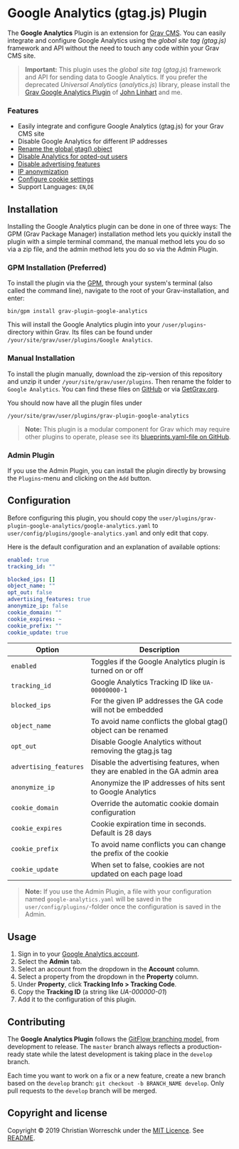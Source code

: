 # Google Analytics (gtag.js) Plugin

The **Google Analytics** Plugin is an extension for [Grav CMS](http://github.com/getgrav/grav).
You can easily integrate and configure Google Analytics using the *global site tag (gtag.js)* framework and API without the need to touch any code within your Grav CMS site.

> **Important:** This plugin uses the *global site tag* (*gtag.js*) framework and API for sending data to Google Analytics.
> If you prefer the deprecated *Universal Analytics* (*analytics.js*) library, please install the [Grav Google Analytics Plugin](https://github.com/escopecz/grav-ganalytics) of [John Linhart](https://github.com/escopecz) and me.

### Features
- Easily integrate and configure Google Analytics (gtag.js) for your Grav CMS site
- Disable Google Analytics for different IP addresses
- [Rename the global gtag() object](https://developers.google.com/analytics/devguides/collection/gtagjs/renaming-the-gtag-object)
- [Disable Analytics for opted-out users](https://developers.google.com/analytics/devguides/collection/gtagjs/user-opt-out)
- [Disable advertising features](https://developers.google.com/analytics/devguides/collection/gtagjs/display-features)
- [IP anonymization](https://developers.google.com/analytics/devguides/collection/gtagjs/ip-anonymization)
- [Configure cookie settings](https://developers.google.com/analytics/devguides/collection/gtagjs/cookies-user-id)
- Support Languages: `EN`,`DE`

## Installation

Installing the Google Analytics plugin can be done in one of three ways: The GPM (Grav Package Manager) installation method lets you quickly install the plugin with a simple terminal command, the manual method lets you do so via a zip file, and the admin method lets you do so via the Admin Plugin.

### GPM Installation (Preferred)

To install the plugin via the [GPM](http://learn.getgrav.org/advanced/grav-gpm), through your system's terminal (also called the command line), navigate to the root of your Grav-installation, and enter:

    bin/gpm install grav-plugin-google-analytics

This will install the Google Analytics plugin into your `/user/plugins`-directory within Grav. Its files can be found under `/your/site/grav/user/plugins/Google Analytics`.

### Manual Installation

To install the plugin manually, download the zip-version of this repository and unzip it under `/your/site/grav/user/plugins`. Then rename the folder to `Google Analytics`. You can find these files on [GitHub](https://github.com/cworreschk/grav-plugin-google-analytics) or via [GetGrav.org](http://getgrav.org/downloads/plugins#extras).

You should now have all the plugin files under

    /your/site/grav/user/plugins/grav-plugin-google-analytics
	
> **Note:** This plugin is a modular component for Grav which may require other plugins to operate, please see its [blueprints.yaml-file on GitHub](https://github.com/cworreschk/grav-plugin-google-analytics/blob/master/blueprints.yaml).

### Admin Plugin

If you use the Admin Plugin, you can install the plugin directly by browsing the `Plugins`-menu and clicking on the `Add` button.

## Configuration

Before configuring this plugin, you should copy the `user/plugins/grav-plugin-google-analytics/google-analytics.yaml` to `user/config/plugins/google-analytics.yaml` and only edit that copy.

Here is the default configuration and an explanation of available options:

```yaml
enabled: true
tracking_id: ""

blocked_ips: []
object_name: ""
opt_out: false
advertising_features: true
anonymize_ip: false
cookie_domain: ""
cookie_expires: ~
cookie_prefix: ""
cookie_update: true
```

 
| Option                 | Description                                                                  |
|------------------------|------------------------------------------------------------------------------|
| `enabled`              | Toggles if the Google Analytics plugin is turned on or off                   |
| `tracking_id`          | Google Analytics Tracking ID like `UA-00000000-1`                            |
| `blocked_ips`          | For the given IP addresses the GA code will not be embedded                  |
| `object_name`          | To avoid name conflicts the global gtag() object can be renamed              |
| `opt_out`              | Disable Google Analytics without removing the gtag.js tag                    |
| `advertising_features` | Disable the advertising features, when they are enabled in the GA admin area | 
| `anonymize_ip`         | Anonymize the IP addresses of hits sent to Google Analytics                  |
| `cookie_domain`        | Override the automatic cookie domain configuration                           |
| `cookie_expires`       | Cookie expiration time in seconds. Default is 28 days                        | 
| `cookie_prefix`        | To avoid name conflicts you can change the prefix of the cookie              | 
| `cookie_update`        | When set to false, cookies are not updated on each page load                 | 


> **Note:** If you use the Admin Plugin, a file with your configuration named `google-analytics.yaml` will be saved in the `user/config/plugins/`-folder once the configuration is saved in the Admin.

## Usage

1. Sign in to your [Google Analytics account](https://www.google.com/analytics/web/#home).
2. Select the **Admin** tab.
3. Select an account from the dropdown in the **Account** column.
4. Select a property from the dropdown in the **Property** column.
5. Under **Property**, click **Tracking Info > Tracking Code**.
6. Copy the **Tracking ID** (a string like _UA-000000-01_)
7. Add it to the configuration of this plugin.


## Contributing
The **Google Analytics Plugin** follows the [GitFlow branching model](https://www.atlassian.com/git/tutorials/comparing-workflows/gitflow-workflow), from development to release. The ```master``` branch always reflects a production-ready state while the latest development is taking place in the ```develop``` branch.

Each time you want to work on a fix or a new feature, create a new branch based on the ```develop``` branch: ```git checkout -b BRANCH_NAME develop```. Only pull requests to the ```develop``` branch will be merged.

## Copyright and license

Copyright &copy; 2019 Christian Worreschk under the [MIT Licence](http://opensource.org/licenses/MIT). See [README](LICENSE).
